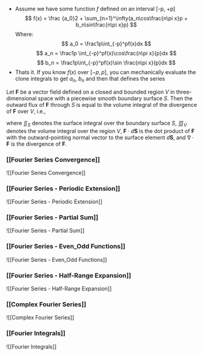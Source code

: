 - Assume we have some function $f$ defined on an interval \[-p, +p\]
$$ f(x) = \frac {a_0}2 + \sum_{n=1}^\infty(a_n\cos\frac{n\pi x}p + b_n\sin\frac{n\pi x}p) $$
Where:
$$ a_0 = \frac1p\int_{-p}^pf(x)dx $$
$$ a_n = \frac1p \int_{-p}^pf(x)\cos\frac{n\pi x}{p}dx $$
$$ b_n = \frac1p\int_{-p}^pf(x)\sin \frac{n\pi x}{p}dx $$
- Thats it. If you know $f(x)$ over $[-p, p]$, you can mechanically evaluate the clone integrals to get $a_n$, $b_n$ and then that defines the series


Let $\mathbf{F}$ be a vector field defined on a closed and bounded region $V$ in three-dimensional space with a piecewise smooth boundary surface $S$. Then the outward flux of $\mathbf{F}$ through $S$ is equal to the volume integral of the divergence of $\mathbf{F}$ over $V$, i.e.,



where $\iint_S$ denotes the surface integral over the boundary surface $S$, $\iiint_V$ denotes the volume integral over the region $V$, $\mathbf{F} \cdot d\mathbf{S}$ is the dot product of $\mathbf{F}$ with the outward-pointing normal vector to the surface element $d\mathbf{S}$, and $\nabla \cdot \mathbf{F}$ is the divergence of $\mathbf{F}$.

### [[Fourier Series Convergence]]
![[Fourier Series Convergence]]

### [[Fourier Series - Periodic Extension]]
![[Fourier Series - Periodic Extension]]

### [[Fourier Series - Partial Sum]]
![[Fourier Series - Partial Sum]]

### [[Fourier Series - Even_Odd Functions]]
![[Fourier Series - Even_Odd Functions]]

### [[Fourier Series - Half-Range Expansion]]
![[Fourier Series - Half-Range Expansion]]

### [[Complex Fourier Series]]
![[Complex Fourier Series]]

### [[Fourier Integrals]]
![[Fourier Integrals]]
